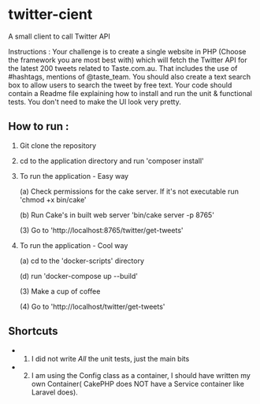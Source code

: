 # twitter-cient
A small client to call Twitter API

Instructions : Your challenge is to create a single website in PHP (Choose the framework you are most best with) which will fetch the Twitter API for the latest 200 tweets related to Taste.com.au.
That includes the use of #hashtags, mentions of @taste_team. You should also create a text search box to allow users to search the tweet by free text.
Your code should contain a Readme file explaining how to install and run the unit & functional tests. You don't need to make the UI look very pretty.

## How to run : 
1. Git clone the repository
2. cd to the application directory and run 'composer install'
3. To run the application - Easy way

    (a) Check permissions for the cake server. If it's not executable run 'chmod +x bin/cake'
    
    (b) Run Cake's in built web server 'bin/cake server -p 8765'
    
    (3) Go to 'http://localhost:8765/twitter/get-tweets'
    
4. To run the application - Cool way

    (a) cd to the 'docker-scripts' directory
    
    (d) run 'docker-compose up --build'
    
    (3) Make a cup of coffee
    
    (4) Go to 'http://localhost/twitter/get-tweets'
    
## Shortcuts
- 1. I did not write *All* the unit tests, just the main bits
- 2. I am using the Config class as a container, I should have written my own Container( CakePHP does NOT have a Service container like Laravel does).

